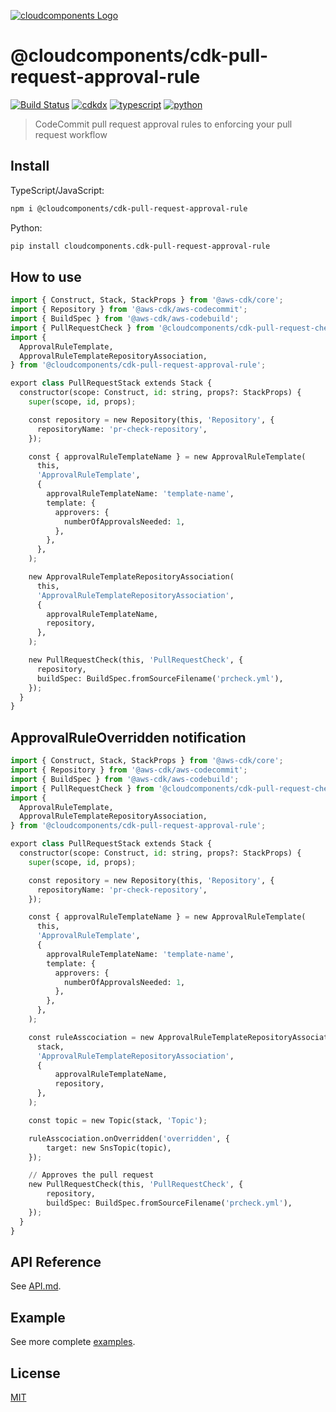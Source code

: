 [![cloudcomponents Logo](https://raw.githubusercontent.com/cloudcomponents/cdk-constructs/master/logo.png)](https://github.com/cloudcomponents/cdk-constructs)

# @cloudcomponents/cdk-pull-request-approval-rule

[![Build Status](https://github.com/cloudcomponents/cdk-constructs/workflows/Build/badge.svg)](https://github.com/cloudcomponents/cdk-constructs/actions?query=workflow=Build)
[![cdkdx](https://img.shields.io/badge/buildtool-cdkdx-blue.svg)](https://github.com/hupe1980/cdkdx)
[![typescript](https://img.shields.io/badge/jsii-typescript-blueviolet.svg)](https://www.npmjs.com/package/@cloudcomponents/cdk-pull-request-approval-rule)
[![python](https://img.shields.io/badge/jsii-python-blueviolet.svg)](https://pypi.org/project/cloudcomponents.cdk-pull-request-approval-rule/)

> CodeCommit pull request approval rules to enforcing your pull request workflow

## Install

TypeScript/JavaScript:

```bash
npm i @cloudcomponents/cdk-pull-request-approval-rule
```

Python:

```bash
pip install cloudcomponents.cdk-pull-request-approval-rule
```

## How to use

```python
import { Construct, Stack, StackProps } from '@aws-cdk/core';
import { Repository } from '@aws-cdk/aws-codecommit';
import { BuildSpec } from '@aws-cdk/aws-codebuild';
import { PullRequestCheck } from '@cloudcomponents/cdk-pull-request-check';
import {
  ApprovalRuleTemplate,
  ApprovalRuleTemplateRepositoryAssociation,
} from '@cloudcomponents/cdk-pull-request-approval-rule';

export class PullRequestStack extends Stack {
  constructor(scope: Construct, id: string, props?: StackProps) {
    super(scope, id, props);

    const repository = new Repository(this, 'Repository', {
      repositoryName: 'pr-check-repository',
    });

    const { approvalRuleTemplateName } = new ApprovalRuleTemplate(
      this,
      'ApprovalRuleTemplate',
      {
        approvalRuleTemplateName: 'template-name',
        template: {
          approvers: {
            numberOfApprovalsNeeded: 1,
          },
        },
      },
    );

    new ApprovalRuleTemplateRepositoryAssociation(
      this,
      'ApprovalRuleTemplateRepositoryAssociation',
      {
        approvalRuleTemplateName,
        repository,
      },
    );

    new PullRequestCheck(this, 'PullRequestCheck', {
      repository,
      buildSpec: BuildSpec.fromSourceFilename('prcheck.yml'),
    });
  }
}
```

## ApprovalRuleOverridden notification

```python
import { Construct, Stack, StackProps } from '@aws-cdk/core';
import { Repository } from '@aws-cdk/aws-codecommit';
import { BuildSpec } from '@aws-cdk/aws-codebuild';
import { PullRequestCheck } from '@cloudcomponents/cdk-pull-request-check';
import {
  ApprovalRuleTemplate,
  ApprovalRuleTemplateRepositoryAssociation,
} from '@cloudcomponents/cdk-pull-request-approval-rule';

export class PullRequestStack extends Stack {
  constructor(scope: Construct, id: string, props?: StackProps) {
    super(scope, id, props);

    const repository = new Repository(this, 'Repository', {
      repositoryName: 'pr-check-repository',
    });

    const { approvalRuleTemplateName } = new ApprovalRuleTemplate(
      this,
      'ApprovalRuleTemplate',
      {
        approvalRuleTemplateName: 'template-name',
        template: {
          approvers: {
            numberOfApprovalsNeeded: 1,
          },
        },
      },
    );

    const ruleAsscociation = new ApprovalRuleTemplateRepositoryAssociation(
      stack,
      'ApprovalRuleTemplateRepositoryAssociation',
      {
          approvalRuleTemplateName,
          repository,
      },
    );

    const topic = new Topic(stack, 'Topic');

    ruleAsscociation.onOverridden('overridden', {
        target: new SnsTopic(topic),
    });

    // Approves the pull request
    new PullRequestCheck(this, 'PullRequestCheck', {
        repository,
        buildSpec: BuildSpec.fromSourceFilename('prcheck.yml'),
    });
  }
}
```

## API Reference

See [API.md](https://github.com/cloudcomponents/cdk-constructs/tree/master/packages/cdk-pull-request-approval-rule/API.md).

## Example

See more complete [examples](https://github.com/cloudcomponents/cdk-constructs/tree/master/examples).

## License

[MIT](https://github.com/cloudcomponents/cdk-constructs/tree/master/packages/cdk-pull-request-approval-rule/LICENSE)
